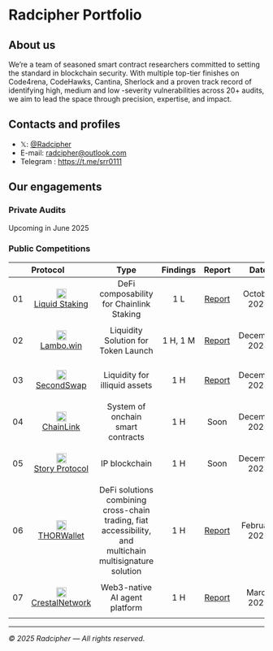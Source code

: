 

# Radcipher Portfolio

## About us
We’re a team of seasoned smart contract researchers committed to setting the standard in blockchain security. With multiple top-tier finishes on Code4rena, CodeHawks, Cantina, Sherlock and a proven track record of identifying high, medium and low -severity vulnerabilities across 20+ audits, we aim to lead the space through precision, expertise, and impact.

## Contacts and profiles
* 𝕏: [@Radcipher](https://x.com/radcipher)
* E-mail: radcipher@outlook.com
* Telegram : https://t.me/srr0111




## Our engagements
### Private Audits 
Upcoming in June 2025
### Public Competitions

|    | **Protocol**                                                                                                                                   |                                                  Type                                                   | Findings |                        Report                        |     Date      |
|:--:|:-----------------------------------------------------------------------------------------------------------------------------------------------|:-------------------------------------------------------------------------------------------------------:|:--------:|:----------------------------------------------------:|:-------------:|
| 01 | <p align="center"><img src="https://www.story.foundation/icon.png" height="20"><br><a href="https://codehawks.cyfrin.io/contests/cm1el4vjp00019d2nzombxfzp">Liquid Staking</a></p> | DeFi composability for Chainlink Staking   | 1 L  | [Report](reports/contests/2024-10-Liquid-Staking.md) | October 2024 |
| 02 | <p align="center"><img src="https://pbs.twimg.com/profile_images/1849455031034249216/9kpRrYuQ_400x400.jpg" height="20"><br><a href="https://code4rena.com/audits/2024-12-lambowin">Lambo.win</a></p> | Liquidity Solution for Token Launch        | 1 H, 1 M | [Report](reports/contests/2024-12-Lambo-win.md)      | December 2024 |
| 03 | <p align="center"><img src="https://pbs.twimg.com/profile_images/1853395378399477760/8q-VwpDA_400x400.jpg" height="20"><br><a href="https://code4rena.com/audits/2024-12-secondswap">SecondSwap</a></p> | Liquidity for illiquid assets             | 1 H      | [Report](reports/contests/2024-12-SecondSwap.md)     | December 2024 |
| 04 | <p align="center"><img src="https://pbs.twimg.com/profile_images/1800426318099595264/N7yf_kOD_400x400.jpg" height="20"><br><a href="https://code4rena.com/audits/2024-12-chainlink-payment-abstraction">ChainLink</a></p> | System of onchain smart contracts          | 1 H      | Soon                                                 | December 2024 |
| 05 | <p align="center"><img src="https://pbs.twimg.com/profile_images/1820303986349805569/MKfPfLtz_400x400.jpg" height="20"><br><a href="https://cantina.xyz/competitions/0561defa-eeb2-4a74-8884-5d7a873afa58">Story Protocol</a></p> | IP blockchain                              | 1 H      | Soon                                                 | December 2024 |
| 06 | <p align="center"><img src="https://pbs.twimg.com/profile_images/1863684728651440129/cpd2LyV5_400x400.jpg" height="20"><br><a href="https://code4rena.com/audits/2025-02-thorwallet">THORWallet</a></p> | DeFi solutions combining cross-chain trading, fiat accessibility, and multichain multisignature solution | 1 H | [Report](reports/contests/2025-02-THORWallet.md) | February 2025 |
| 07 | <p align="center"><img src="https://pbs.twimg.com/profile_images/1897546370623660033/v5olSM1w_400x400.png" height="20"><br><a href="https://audits.sherlock.xyz/contests/755">CrestalNetwork</a></p> | Web3-native AI agent platform              | 1 H      | [Report](reports/contests/2025-03-CrestalNetwork.md) | March 2025    |





---

*© 2025 Radcipher — All rights reserved.*
